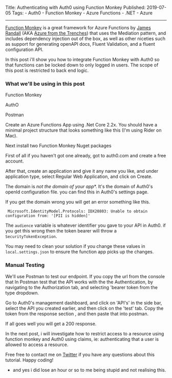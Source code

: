 Title: Authenticating with Auth0 using Function Monkey
Published: 2019-07-05
Tags: 
    - Auth0
    - Function Monkey
    - Azure Functions
    - .NET
    - Azure

---

[Function Monkey](https://functionmonkey.azurefromthetrenches.com) is a great framework for Azure Functions by [James Randall](https://twitter.com/AzureTrenches) (AKA [Azure from the Trenches](https://www.azurefromthetrenches.com)) that uses the Mediation pattern, and includes dependency injection out of the box, as well as other niceties such as support for generating openAPI docs, Fluent Validation, and a fluent configuration API.

In this post i'll show you how to integrate Function Monkey with Auth0 so that functions can be locked down to only logged in users. The scope of this post is restricted to back end logic. 

### What we'll be using in this post

Function Monkey

AuthO

Postman

Create an Azure Functions App using .Net Core 2.2x. You should have a minimal project structure that looks something like this (I'm using Rider on Mac).

Next install two Function Monkey Nuget packages




First of all if you haven't got one already, got to auth0.com and create a free account. 

After that, create an application and give it any name you like, and under application type, select Regular Web Application, and click on Create.



The domain is *not the domain of your app**. It's the domain of Auth0's openId configuration file. you can find this in Auth0's settings page.

If you get the domain wrong you will get an error something like this.

` Microsoft.IdentityModel.Protocols: IDX20803: Unable to obtain configuration from: '[PII is hidden]'`

The `audience` variable is whatever identifier you gave to your API in Auth0. if you get this wrong then the token bearer will throw  a `SecurityTokenException`.

You may need to clean your solution if you change these values in `local.settings.json` to ensure the function app picks up the changes.


### Manual Testing

We'll use Postman to test our endpoint. If you copy the url from the console that 
In Postman test that the API works with the the Authentication, by navigating to the Authorization tab, and selecting 'bearer token from the type dropdown.

Go to Auth0's management dashboard, and click on 'API's' in the side bar, select the API you created earlier, and then click on the 'test' tab. Copy the token from the response section , and then paste that into postman. 

If all goes well you will get a 200 response.

In the next post, i will investigate how to restrict access to a resource using function monkey and Auth0 using claims, ie: authenticating that a user is allowed to access a resource.

Free free to contact me on [Twitter](https://twitter.com/LiamBlizard) if you have any questions about this tutorial. Happy coding!


* and yes i did lose an hour or so to me being stupid and not realising this.